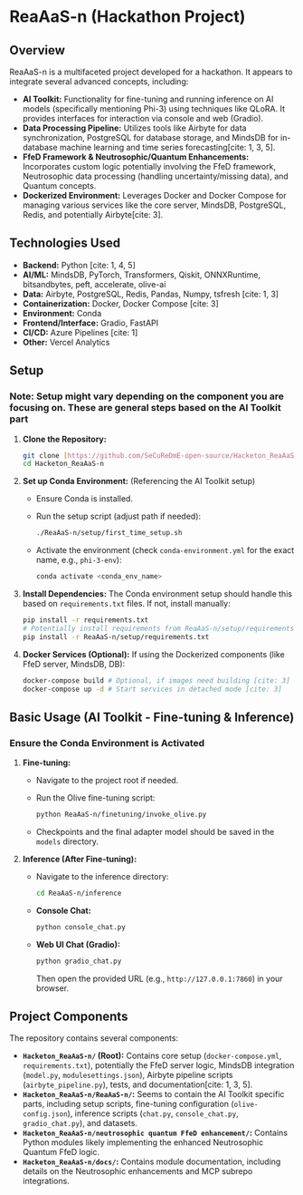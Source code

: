 # ReaAaS-n (Hackathon Project)

## Overview

ReaAaS-n is a multifaceted project developed for a hackathon. It appears to integrate several advanced concepts, including:

* **AI Toolkit:** Functionality for fine-tuning and running inference on AI models (specifically mentioning Phi-3) using techniques like QLoRA. It provides interfaces for interaction via console and web (Gradio).
* **Data Processing Pipeline:** Utilizes tools like Airbyte for data synchronization, PostgreSQL for database storage, and MindsDB for in-database machine learning and time series forecasting[cite: 1, 3, 5].
* **FfeD Framework & Neutrosophic/Quantum Enhancements:** Incorporates custom logic potentially involving the FfeD framework, Neutrosophic data processing (handling uncertainty/missing data), and Quantum concepts.
* **Dockerized Environment:** Leverages Docker and Docker Compose for managing various services like the core server, MindsDB, PostgreSQL, Redis, and potentially Airbyte[cite: 3].

## Technologies Used

* **Backend:** Python [cite: 1, 4, 5]
* **AI/ML:** MindsDB, PyTorch, Transformers, Qiskit, ONNXRuntime, bitsandbytes, peft, accelerate, olive-ai
* **Data:** Airbyte, PostgreSQL, Redis, Pandas, Numpy, tsfresh [cite: 1, 3]
* **Containerization:** Docker, Docker Compose [cite: 3]
* **Environment:** Conda
* **Frontend/Interface:** Gradio, FastAPI
* **CI/CD:** Azure Pipelines [cite: 1]
* **Other:** Vercel Analytics

## Setup

### Note: Setup might vary depending on the component you are focusing on. These are general steps based on the AI Toolkit part

1. **Clone the Repository:**

    ```bash
    git clone [https://github.com/SeCuReDmE-open-source/Hacketon_ReaAaS-n.git](https://github.com/SeCuReDmE-open-source/Hacketon_ReaAaS-n.git)
    cd Hacketon_ReaAaS-n
    ```

2. **Set up Conda Environment:** (Referencing the AI Toolkit setup)
    * Ensure Conda is installed.
    * Run the setup script (adjust path if needed):

        ```bash
        ./ReaAaS-n/setup/first_time_setup.sh
        ```

    * Activate the environment (check `conda-environment.yml` for the exact name, e.g., `phi-3-env`):

        ```bash
        conda activate <conda_env_name>
        ```

3. **Install Dependencies:** The Conda environment setup should handle this based on `requirements.txt` files. If not, install manually:

    ```bash
    pip install -r requirements.txt
    # Potentially install requirements from ReaAaS-n/setup/requirements.txt as well
    pip install -r ReaAaS-n/setup/requirements.txt
    ```

4. **Docker Services (Optional):** If using the Dockerized components (like FfeD server, MindsDB, DB):

    ```bash
    docker-compose build # Optional, if images need building [cite: 3]
    docker-compose up -d # Start services in detached mode [cite: 3]
    ```

## Basic Usage (AI Toolkit - Fine-tuning & Inference)

### Ensure the Conda Environment is Activated

1. **Fine-tuning:**
    * Navigate to the project root if needed.
    * Run the Olive fine-tuning script:

        ```bash
        python ReaAaS-n/finetuning/invoke_olive.py
        ```

    * Checkpoints and the final adapter model should be saved in the `models` directory.

2. **Inference (After Fine-tuning):**
    * Navigate to the inference directory:

        ```bash
        cd ReaAaS-n/inference
        ```

    * **Console Chat:**

        ```bash
        python console_chat.py
        ```

    * **Web UI Chat (Gradio):**

        ```bash
        python gradio_chat.py
        ```

        Then open the provided URL (e.g., `http://127.0.0.1:7860`) in your browser.

## Project Components

The repository contains several components:

* **`Hacketon_ReaAaS-n/` (Root):** Contains core setup (`docker-compose.yml`, `requirements.txt`), potentially the FfeD server logic, MindsDB integration (`model.py`, `modulesettings.json`), Airbyte pipeline scripts (`airbyte_pipeline.py`), tests, and documentation[cite: 1, 3, 5].
* **`Hacketon_ReaAaS-n/ReaAaS-n/`:** Seems to contain the AI Toolkit specific parts, including setup scripts, fine-tuning configuration (`olive-config.json`), inference scripts (`chat.py`, `console_chat.py`, `gradio_chat.py`), and datasets.
* **`Hacketon_ReaAaS-n/neutrosophic quantum FfeD enhancement/`:** Contains Python modules likely implementing the enhanced Neutrosophic Quantum FfeD logic.
* **`Hacketon_ReaAaS-n/docs/`:** Contains module documentation, including details on the Neutrosophic enhancements and MCP subrepo integrations.
